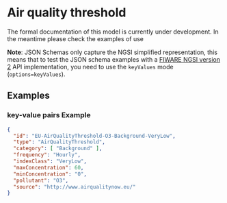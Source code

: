 # Air quality threshold

The formal documentation of this model is currently under development. In the
meantime please check the examples of use

**Note**: JSON Schemas only capture the NGSI simplified representation, this
means that to test the JSON schema examples with a
[FIWARE NGSI version 2](http://fiware.github.io/specifications/ngsiv2/stable)
API implementation, you need to use the `keyValues` mode (`options=keyValues`).

## Examples

### key-value pairs Example

```json
{
  "id": "EU-AirQualityThreshold-O3-Background-VeryLow",
  "type": "AirQualityThreshold",
  "category": [ "Background" ],
  "frequency": "Hourly",
  "indexClass": "VeryLow",
  "maxConcentration": 60,
  "minConcentration": "0",
  "pollutant": "O3",
  "source": "http://www.airqualitynow.eu/"
}
```
